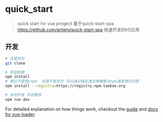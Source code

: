 # quick_start
> quick start for vue progect
基于quick-start-spa https://github.com/artiely/quick-start-spa 快速开发的h5应用

## 开发
``` bash
# 克隆项目
git clone

# 安装依赖
npm install
# 建议不要用cnpm  会是不是丢包 可以通过指定淘宝镜像解决npm速度慢的问题
npm install --registry=https://registry.npm.taobao.org

# 本地开发 开启服务
npm run dev
```



For detailed explanation on how things work, checkout the [guide](http://vuejs-templates.github.io/webpack/) and [docs for vue-loader](http://vuejs.github.io/vue-loader).
